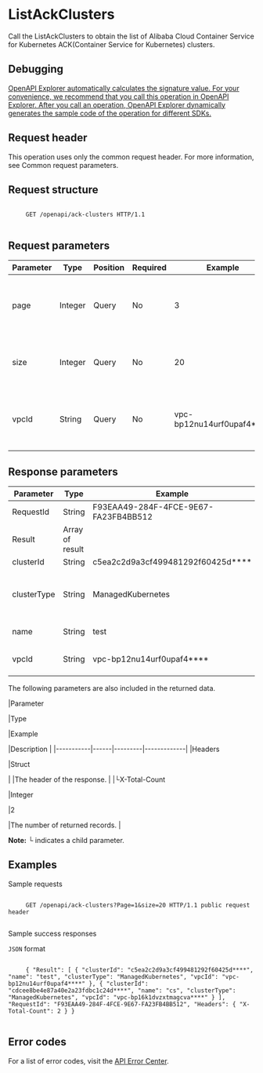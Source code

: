 # ListAckClusters

Call the ListAckClusters to obtain the list of Alibaba Cloud Container Service for Kubernetes ACK\(Container Service for Kubernetes\) clusters.

## Debugging

[OpenAPI Explorer automatically calculates the signature value. For your convenience, we recommend that you call this operation in OpenAPI Explorer. After you call an operation, OpenAPI Explorer dynamically generates the sample code of the operation for different SDKs.](https://api.aliyun.com/#product=elasticsearch&api=ListAckClusters&type=ROA&version=2017-06-13)

## Request header

This operation uses only the common request header. For more information, see Common request parameters.

## Request structure

```

     GET /openapi/ack-clusters HTTP/1.1 
   
```

## Request parameters

|Parameter|Type|Position|Required|Example|Description|
|---------|----|--------|--------|-------|-----------|
|page|Integer|Query|No|3|Set the number of pages for the returned result. |
|size|Integer|Query|No|20|The number of results that each page contains. |
|vpcId|String|Query|No|vpc-bp12nu14urf0upaf4\*\*\*\*|The Virtual Private Cloud ID. where the ACK cluster resides |

## Response parameters

|Parameter|Type|Example|Description|
|---------|----|-------|-----------|
|RequestId|String|F93EAA49-284F-4FCE-9E67-FA23FB4BB512|The ID of the request. |
|Result|Array of result| |The return results. |
|clusterId|String|c5ea2c2d9a3cf499481292f60425d\*\*\*\*|The ID of the cluster. |
|clusterType|String|ManagedKubernetes|Cluster type, which supports only ManagedKubernetes, that is, Kubernetes clusters. |
|name|String|test|The name of the cluster. |
|vpcId|String|vpc-bp12nu14urf0upaf4\*\*\*\*|The ID of the VPC where the source cluster resides. |

The following parameters are also included in the returned data.

|Parameter

|Type

|Example

|Description |
|-----------|------|---------|-------------|
|Headers

|Struct

| |The header of the response. |
|└X-Total-Count

|Integer

|2

|The number of returned records. |

**Note:** └ indicates a child parameter.

## Examples

Sample requests

```

     GET /openapi/ack-clusters?Page=1&size=20 HTTP/1.1 public request header 
   
```

Sample success responses

`JSON` format

```

     { "Result": [ { "clusterId": "c5ea2c2d9a3cf499481292f60425d****", "name": "test", "clusterType": "ManagedKubernetes", "vpcId": "vpc-bp12nu14urf0upaf4****" }, { "clusterId": "cdcee8be4e87a40e2a23fdbc1c24d****", "name": "cs", "clusterType": "ManagedKubernetes", "vpcId": "vpc-bp16k1dvzxtmagcva****" } ], "RequestId": "F93EAA49-284F-4FCE-9E67-FA23FB4BB512", "Headers": { "X-Total-Count": 2 } } 
   
```

## Error codes

For a list of error codes, visit the [API Error Center](https://error-center.alibabacloud.com/status/product/elasticsearch).

